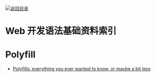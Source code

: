 [![返回目录](https://parg.co/UGo)](https://parg.co/b4z) 
 
 
 
 
 


 


 


 



# Web 开发语法基础资料索引


# Polyfill



- [Polyfills: everything you ever wanted to know, or maybe a bit less](http://6me.us/Yffla1)
